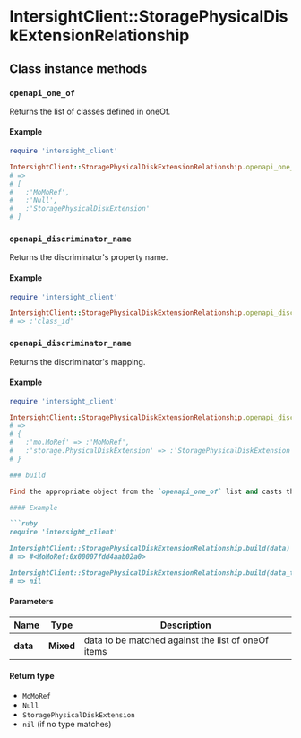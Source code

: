 # IntersightClient::StoragePhysicalDiskExtensionRelationship

## Class instance methods

### `openapi_one_of`

Returns the list of classes defined in oneOf.

#### Example

```ruby
require 'intersight_client'

IntersightClient::StoragePhysicalDiskExtensionRelationship.openapi_one_of
# =>
# [
#   :'MoMoRef',
#   :'Null',
#   :'StoragePhysicalDiskExtension'
# ]
```

### `openapi_discriminator_name`

Returns the discriminator's property name.

#### Example

```ruby
require 'intersight_client'

IntersightClient::StoragePhysicalDiskExtensionRelationship.openapi_discriminator_name
# => :'class_id'
```

### `openapi_discriminator_name`

Returns the discriminator's mapping.

#### Example

```ruby
require 'intersight_client'

IntersightClient::StoragePhysicalDiskExtensionRelationship.openapi_discriminator_mapping
# =>
# {
#   :'mo.MoRef' => :'MoMoRef',
#   :'storage.PhysicalDiskExtension' => :'StoragePhysicalDiskExtension'
# }

### build

Find the appropriate object from the `openapi_one_of` list and casts the data into it.

#### Example

```ruby
require 'intersight_client'

IntersightClient::StoragePhysicalDiskExtensionRelationship.build(data)
# => #<MoMoRef:0x00007fdd4aab02a0>

IntersightClient::StoragePhysicalDiskExtensionRelationship.build(data_that_doesnt_match)
# => nil
```

#### Parameters

| Name | Type | Description |
| ---- | ---- | ----------- |
| **data** | **Mixed** | data to be matched against the list of oneOf items |

#### Return type

- `MoMoRef`
- `Null`
- `StoragePhysicalDiskExtension`
- `nil` (if no type matches)

